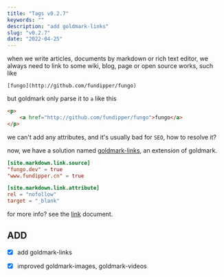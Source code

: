 ```yaml
---
title: "Tags v0.2.7"
keywords: ""
description: "add goldmark-links"
slug: "v0.2.7"
date: "2022-04-25"
---
```


when we write articles, documents by markdown or rich text editor, we always need to link to some wiki, blog, page or open source works, such like

```makdown
[fungo](http://github.com/fundipper/fungo)
```

but goldmark only parse it to `a` like this

```html
<p>
	<a href="http://github.com/fundipper/fungo">fungo</a>
</p>
```

we can't add any attributes, and it's usually bad for `SEO`, how to resolve it?

now, we have a solution named [goldmark-links](https://github.com/fundipper/goldmark-links), an extension of goldmark.

```toml
[site.markdown.link.source]
"fungo.dev" = true
"www.fundipper.cn" = true

[site.markdown.link.attribute]
rel = "nofollow"
target = "_blank"
```

for more info? see the [link](/doc/config/site/link/) document.

## ADD

- [x] add goldmark-links

- [x] improved goldmark-images, goldmark-videos
